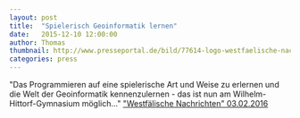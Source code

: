 ```yaml
---
layout: post
title:  "Spielerisch Geoinformatik lernen"
date:   2015-12-10 12:00:00
author: Thomas
thumbnail: http://www.presseportal.de/bild/77614-logo-westfaelische-nachrichten.jpg
categories: press
---
```

"Das Programmieren auf eine spielerische Art und Weise zu erlernen und die Welt der Geoinformatik kennenzulernen - das ist nun am Wilhelm-Hittorf-Gymnasium möglich..." 
<a href="http://www.wn.de/" target="_blank">"Westfälische Nachrichten" 03.02.2016</a>

